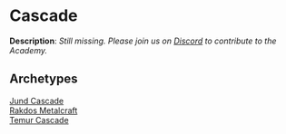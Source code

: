 <!-- This page is automatically generated by Myr: do not update it manually. -->
<!-- Changes directly applied here will be lost. -->
<!-- If you plan to update this page, please update the template at https://github.com/Pauperformance/pauperformance-bot -->
<!-- Templates can be found under pauperformance-bot/resources/templates/ -->
# Cascade

**Description**: _Still missing. Please join us on [Discord](https://discord.gg/fYQbpjjkQ3) to contribute to the Academy._

## **Archetypes**

[Jund Cascade](../archetypes/Jund%20Cascade.html)  
[Rakdos Metalcraft](../archetypes/Rakdos%20Metalcraft.html)  
[Temur Cascade](../archetypes/Temur%20Cascade.html)  

